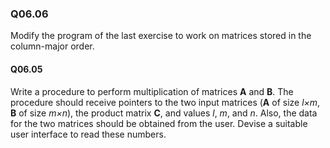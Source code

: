 
### Q06.06

Modify the program of the last exercise to work on matrices stored in the column-major order.

#### Q06.05

Write a procedure to perform multiplication of matrices **A** and **B**. The procedure should receive pointers to the two input matrices (**A** of size *l×m*, **B** of size *m×n*), the product matrix **C**, and values *l*, *m*, and *n*. Also, the data for the two matrices should be obtained from the user. Devise a suitable user interface to read these numbers.
